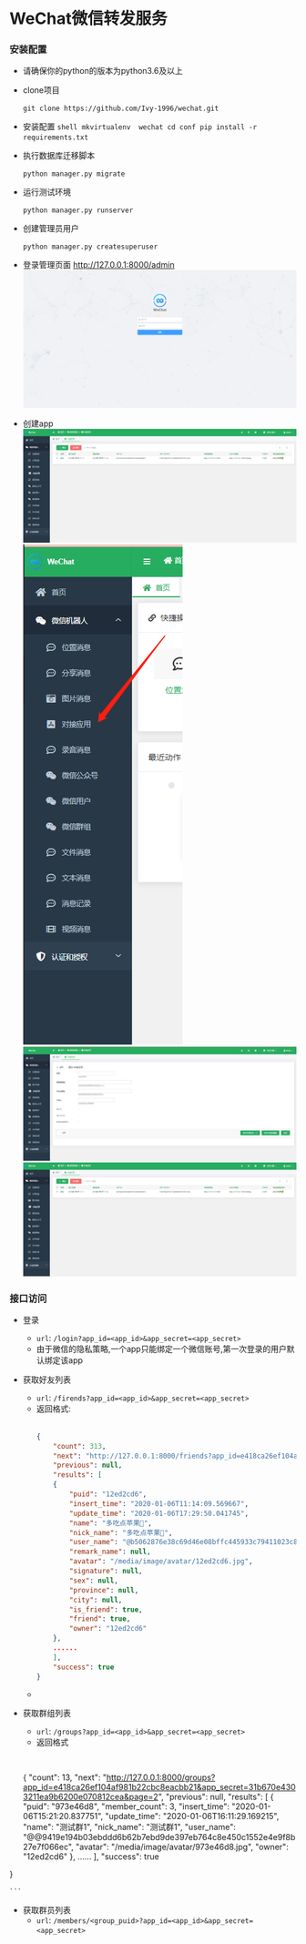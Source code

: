 # WeChat微信转发服务

### 安装配置

*   请确保你的python的版本为python3.6及以上
*   clone项目
    ```shell
    git clone https://github.com/Ivy-1996/wechat.git
    ```
*	安装配置
		```shell
		mkvirtualenv  wechat
		cd conf
		pip install -r requirements.txt
		```
*	执行数据库迁移脚本
	```shell
	python manager.py migrate
	```

*	运行测试环境
	```shell
	python manager.py runserver
	```
*	创建管理员用户
	```shell
	python manager.py createsuperuser
	```

*	登录管理页面
	http://127.0.0.1:8000/admin
	![avatar](./docs/ef68727c565e59dbbee77b512248fe0.png)

*   创建app
    ![avatar](./docs/6d6dde7927ae5c68052d19534dd32cc.png)
    ![avatar](./docs/ec7921aac7cf3f4f798092037c02f02.png)
    ![avatar](./docs/9159e10512ab6781ce22c20e78da1b9.png)
    ![avatar](./docs/6d6dde7927ae5c68052d19534dd32cc.png)

### 接口访问
*   登录
    *   `url`: `/login?app_id=<app_id>&app_secret=<app_secret>`
    *   由于微信的隐私策略,一个app只能绑定一个微信账号,第一次登录的用户默认绑定该app

*   获取好友列表
    *   `url`: `/firends?app_id=<app_id>&app_secret=<app_secret>`
    *   返回格式:
        ```json
        
		{
			"count": 313,
			"next": "http://127.0.0.1:8000/friends?app_id=e418ca26ef104af981b22cbc8eacbb21&app_secret=31b670e4303211ea9b6200e070812cea&page=2",
			"previous": null,
			"results": [
			{
				"puid": "12ed2cd6",
				"insert_time": "2020-01-06T11:14:09.569667",
				"update_time": "2020-01-06T17:29:50.041745",
				"name": "多吃点苹果🍏",
				"nick_name": "多吃点苹果🍏",
				"user_name": "@b5062876e38c69d46e08bffc445933c79411023c8dcaf0a68d7d83a5b253c517",
				"remark_name": null,
				"avatar": "/media/image/avatar/12ed2cd6.jpg",
				"signature": null,
				"sex": null,
				"province": null,
				"city": null,
				"is_friend": true,
				"friend": true,
				"owner": "12ed2cd6"
			},
			......
			],
			"success": true
		}
        ```
	*
*	获取群组列表
	* 	`url`: `/groups?app_id=<app_id>&app_secret=<app_secret>`
	*	返回格式
		```json
  
    {
        "count": 13,
        "next": "http://127.0.0.1:8000/groups?app_id=e418ca26ef104af981b22cbc8eacbb21&app_secret=31b670e4303211ea9b6200e070812cea&page=2",
        "previous": null,
        "results": [
                {
                    "puid": "973e46d8",
                    "member_count": 3,
                    "insert_time": "2020-01-06T15:21:20.837751",
                    "update_time": "2020-01-06T16:11:29.169215",
                    "name": "测试群1",
                    "nick_name": "测试群1",
                    "user_name": "@@9419e194b03ebddd6b62b7ebd9de397eb764c8e450c1552e4e9f8b27e7f066ec",
                    "avatar": "/media/image/avatar/973e46d8.jpg",
                    "owner": "12ed2cd6"
                },
                ......
        ],
        "success": true
        
}

    ```

*	获取群员列表
	* `url`: `/members/<group_puid>?app_id=<app_id>&app_secret=<app_secret>`
	